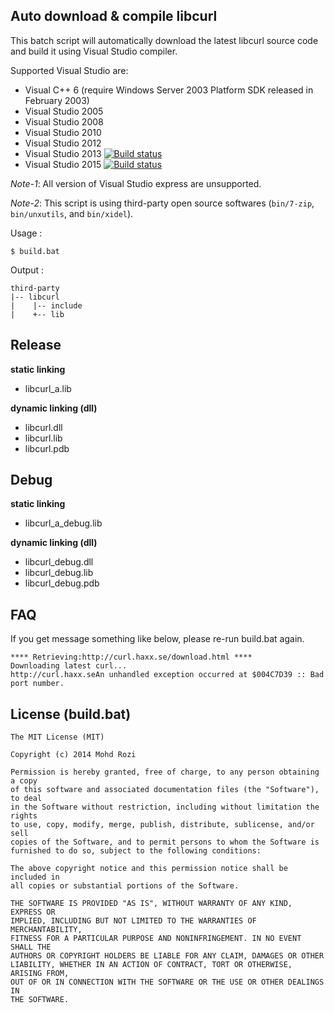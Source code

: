Auto download & compile libcurl
-----------
This batch script will automatically download the latest libcurl source code and build it using Visual Studio compiler.

Supported Visual Studio are:
*  Visual C++ 6 (require Windows Server 2003 Platform SDK released in February 2003)
*  Visual Studio 2005
*  Visual Studio 2008
*  Visual Studio 2010
*  Visual Studio 2012
*  Visual Studio 2013 [![Build status](https://ci.appveyor.com/api/projects/status/1837jha0re1vbtw5?svg=true)](https://ci.appveyor.com/project/blackrosezy/build-libcurl-windows)
*  Visual Studio 2015 [![Build status](https://ci.appveyor.com/api/projects/status/ykm8b06h3x7855eo?svg=true)](https://ci.appveyor.com/project/blackrosezy/build-libcurl-windows-unln0)


*Note-1*: All version of Visual Studio express are unsupported.

*Note-2*: This script is using third-party open source softwares (`bin/7-zip`, `bin/unxutils`, and `bin/xidel`).

Usage :

    $ build.bat

Output :

    third-party
    |-- libcurl
    |    |-- include
    |    +-- lib
    

## Release
**static linking**
*  libcurl_a.lib
    
**dynamic linking (dll)**
*  libcurl.dll
*  libcurl.lib
*  libcurl.pdb

## Debug

**static linking**
*  libcurl_a_debug.lib
    
**dynamic linking (dll)**
*  libcurl_debug.dll
*  libcurl_debug.lib
*  libcurl_debug.pdb

## FAQ
If you get message something like below, please re-run build.bat again.

    **** Retrieving:http://curl.haxx.se/download.html ****
    Downloading latest curl...
    http://curl.haxx.seAn unhandled exception occurred at $004C7D39 :: Bad port number.

License (build.bat)
-----------

    The MIT License (MIT)
    
    Copyright (c) 2014 Mohd Rozi
    
    Permission is hereby granted, free of charge, to any person obtaining a copy
    of this software and associated documentation files (the "Software"), to deal
    in the Software without restriction, including without limitation the rights
    to use, copy, modify, merge, publish, distribute, sublicense, and/or sell
    copies of the Software, and to permit persons to whom the Software is
    furnished to do so, subject to the following conditions:
    
    The above copyright notice and this permission notice shall be included in
    all copies or substantial portions of the Software.
    
    THE SOFTWARE IS PROVIDED "AS IS", WITHOUT WARRANTY OF ANY KIND, EXPRESS OR
    IMPLIED, INCLUDING BUT NOT LIMITED TO THE WARRANTIES OF MERCHANTABILITY,
    FITNESS FOR A PARTICULAR PURPOSE AND NONINFRINGEMENT. IN NO EVENT SHALL THE
    AUTHORS OR COPYRIGHT HOLDERS BE LIABLE FOR ANY CLAIM, DAMAGES OR OTHER
    LIABILITY, WHETHER IN AN ACTION OF CONTRACT, TORT OR OTHERWISE, ARISING FROM,
    OUT OF OR IN CONNECTION WITH THE SOFTWARE OR THE USE OR OTHER DEALINGS IN
    THE SOFTWARE.
